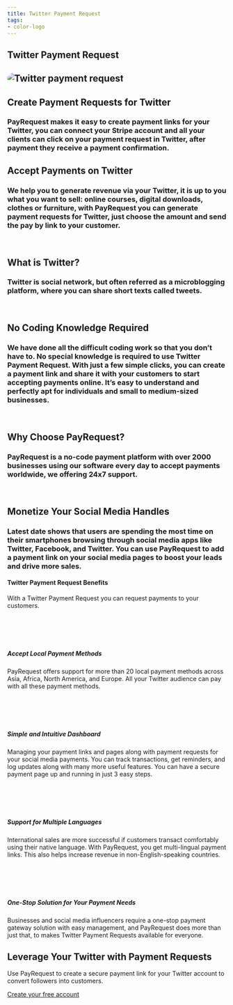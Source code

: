 ```yaml
---
title: Twitter Payment Request
tags:
- color-logo
---
```


<section class="breadcrumb-area">
         <div class="breadcrumb-shape"></div>
         <div class="container">
            <div class="row">
               <div class="col-lg-12">
                  <div class="breadcrumb-inn">
                     <div class="section-title wow fadeInUp" data-wow-duration="1s" data-wow-delay="0.3s" style="visibility: visible; animation-duration: 1s; animation-delay: 0.3s; animation-name: fadeInUp;">
                       <h1> Twitter <span>Payment Request</span></h1>
                     </div>
                  </div>
               </div>
            </div>
         </div>
</section>



<section class="about-page-section section_100">
         <div class="container">
            <div class="row">
               <div class="col-lg-12">

</div>
            </div>
            <div class="row align-items-center">
               <div class="col-lg-4 lg-1">
   <div class="about-page-left wow fadeInLeft" data-wow-duration="1s" data-wow-delay="0.5s" style="visibility: visible; animation-duration: 1s; animation-delay: 0.5s; animation-name: fadeInLeft;">
                     <h2 class="mr-5"><div class="">
 <img src="https://media.payrequest.nl/images/banners/twitter-payment-request.png" alt="Twitter payment request" style="
    border-radius: 20px;
">
                     </div></h2>
                  </div>
               </div>
               <div class="col-lg-7">
                  <div class="about-page-text wow fadeInRight" data-wow-duration="1s" data-wow-delay="0.6s" style="visibility: visible; animation-duration: 1s; animation-delay: 0.6s; animation-name: fadeInRight;">
                     <div class="section-title wow fadeInUp" data-wow-duration="1s" data-wow-delay="0.3s" style="visibility: visible; animation-duration: 1s; animation-delay: 0.3s; animation-name: fadeInUp;">
 <h2>Create Payment Requests<span> for Twitter</span></h2>
                  </div>

<h3>
PayRequest makes it easy to create payment links for your Twitter, you can connect your Stripe account and all your clients can click on your payment request in Twitter, after payment they receive a payment confirmation.
</h3>
</div>
</div>
</div>
</div>
</section>




<section class="blog-section section_100">
<div class="container">
<div class="row align-items-center">
<div class="col-lg-10 col-md-12">
<div class="section-title wow fadeInLeft" data-wow-duration="1s" data-wow-delay="0.3s" style="visibility: visible; animation-duration: 1s; animation-delay: 0.3s; animation-name: fadeInLeft;">
<h2> Accept Payments on <span> Twitter</span></h2>
</div>
</div>
</div>
<h3>
We help you to generate revenue via your Twitter, it is up to you what you want to sell: online courses, digital downloads, clothes or furniture, with PayRequest you can generate payment requests for Twitter, just choose the amount and send the pay by link to your customer.
</h3>

<br />
<div class="row align-items-center">
<div class="col-lg-10 col-md-12">
<div class="section-title wow fadeInLeft" data-wow-duration="1s" data-wow-delay="0.3s" style="visibility: visible; animation-duration: 1s; animation-delay: 0.3s; animation-name: fadeInLeft;">
<h2> What is <span> Twitter?</span></h2>
</div>
</div>
</div>
<h3>
Twitter is social network, but often referred as a microblogging platform, where you can share short texts called tweets.
</h3>

<br />
<div class="row align-items-center">
<div class="col-lg-10 col-md-12">
<div class="section-title wow fadeInLeft" data-wow-duration="1s" data-wow-delay="0.3s" style="visibility: visible; animation-duration: 1s; animation-delay: 0.3s; animation-name: fadeInLeft;">
<h2> No Coding Knowledge  <span> Required</span></h2>
</div>
</div>
</div>
<h3>
We have done all the difficult coding work so that you don’t have to. No special knowledge is required to use Twitter Payment Request. With just a few simple clicks, you can create a payment link and share it with your customers to start accepting payments online. It’s easy to understand and perfectly apt for individuals and small to medium-sized businesses.
</h3>

<br />
<div class="row align-items-center">
<div class="col-lg-10 col-md-12">
<div class="section-title wow fadeInLeft" data-wow-duration="1s" data-wow-delay="0.3s" style="visibility: visible; animation-duration: 1s; animation-delay: 0.3s; animation-name: fadeInLeft;">
<h2> Why Choose <span> PayRequest?</span></h2>
</div>
</div>
</div>
<h3>
PayRequest is a no-code payment platform with over 2000 businesses using our software every day to accept payments worldwide, we offering 24x7 support.
</h3>

<br />
<div class="row align-items-center">
<div class="col-lg-10 col-md-12">
<div class="section-title wow fadeInLeft" data-wow-duration="1s" data-wow-delay="0.3s" style="visibility: visible; animation-duration: 1s; animation-delay: 0.3s; animation-name: fadeInLeft;">
<h2> Monetize Your <span> Social Media Handles</span></h2>
</div>
</div>
</div>
<h3>
Latest date shows that users are spending the most time on their smartphones browsing through social media apps like Twitter, Facebook, and Twitter. You can use PayRequest to add a payment link on your social media pages to boost your leads and drive more sales.
</h3>

</div>
</section>



<section class="contact-form section_100">
         <div class="container">
            <div class="service-details-text">
 <h4>Twitter Payment Request Benefits</h4>
 <p>
With a Twitter Payment Request you can request payments to your customers.
</p>
                        <div class="service-works">
                           <div class="row">
                              <div class="col-md-6">
                                 <div class="service-works-item">
<div class="service-works-icon2">
<i class="fab fa-twitter" style="padding-right: 10px;font-size: 50px;color: #25b7c7;" aria-hidden="true"></i>
</div>
<div class="service-works-info">
<h5> Accept Local Payment Methods</h5>
<p>
PayRequest offers support for more than 20 local payment methods across Asia, Africa, North America, and Europe. All your Twitter audience can pay with all these payment methods.
</p>
                                    </div>
                                 </div>
                              </div>
<div class="col-md-6">
<div class="service-works-item">
<div class="service-works-icon2">
<i class="fab fa-twitter" style="padding-right: 10px;font-size: 50px;color: #25b7c7;" aria-hidden="true"></i>
</div>
<div class="service-works-info">
<h5> Simple and Intuitive Dashboard </h5>
<p>
Managing your payment links and pages along with payment requests for your social media payments. You can track transactions, get reminders, and log updates along with many more useful features. You can have a secure payment page up and running in just 3 easy steps.
</p>
                                    </div>
                                 </div>
                              </div>
                              <div class="col-md-6">
                                 <div class="service-works-item">
<div class="service-works-icon2">
<i class="fab fa-twitter" style="padding-right: 10px;font-size: 50px;color: #25b7c7;" aria-hidden="true"></i>
</div>
<div class="service-works-info">
<h5> Support for Multiple Languages</h5>
<p>
International sales are more successful if customers transact comfortably using their native language. With PayRequest, you get multi-lingual payment links. This also helps increase revenue in non-English-speaking countries.
 </p>
</div>
                                 </div>
                              </div>
                              <div class="col-md-6">
                                 <div class="service-works-item">
<div class="service-works-icon2">
<i class="fab fa-twitter" style="padding-right: 10px;font-size: 50px;color: #25b7c7;" aria-hidden="true"></i>
</div>
<div class="service-works-info">
<h5> One-Stop Solution for Your Payment Needs</h5>
<p>
Businesses and social media influencers require a one-stop payment gateway solution with easy management, and PayRequest does more than just that,
to makes Twitter Payment Requests available for everyone.
</p>
                                    </div>
                                 </div>
                              </div>
                           </div>
                        </div>
                     </div>



</div>
</section>


<section class="subscribe-section innser_subscribe section_100">
<div class="container">
            <div class="row">
               <div class="col-lg-12">
                  <div class="subscribe-box wow fadeInUp" data-wow-duration="1s" data-wow-delay="0.3s" style="visibility: visible; animation-duration: 1s; animation-delay: 0.3s; animation-name: fadeInUp;">
                     <div class="section-title">
<h2>Leverage Your Twitter with <span> Payment Requests</span></h2>
<p>
Use PayRequest to create a secure payment link for your Twitter account to convert followers into customers.
</p>
                     </div>
<a href="https://dashboard.payrequest.io/" class="theme-btn-white wow fadeInUp" data-wow-duration="2s" data-wow-delay="0.5s" style="visibility: visible; animation-duration: 2s; animation-delay: 0.5s; animation-name: fadeInUp;">
Create your free account   <span class="fa fa-chevron-right" aria-hidden="true"></span></a>
</div>
               </div>
            </div>
         </div>
</section>